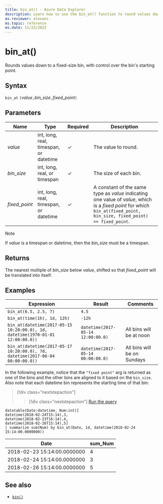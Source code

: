 ```yaml
---
title: bin_at() - Azure Data Explorer
description: Learn how to use the bin_at() function to round values down to a fixed-size bin. 
ms.reviewer: alexans
ms.topic: reference
ms.date: 11/23/2022
---
```

# bin_at()

Rounds values down to a fixed-size bin, with control over the bin's starting point.

## Syntax

`bin_at` `(`*value*`,`*bin_size*`,`*fixed_point*`)`

## Parameters

| Name | Type | Required | Description |
|--|--|--|--|
| *value* | int, long, real, timespan, or datetime | &check; | The value to round. |
| *bin_size* | int, long, real, or timespan | &check; | The size of each bin. |
| *fixed_point* | int, long, real, timespan, or datetime | &check; | A constant of the same type as *value* indicating one value of *value*, which is a *fixed point* for which `bin_at(fixed_point, bin_size, fixed_point) == fixed_point`.|

> [!NOTE]
> If *value* is a timespan or datetime, then the *bin_size* must be a timespan.

## Returns

The nearest multiple of *bin_size* below *value*, shifted so that *fixed_point*
will be translated into itself.

## Examples

|Expression                                                                    |Result                           |Comments                   |
|------------------------------------------------------------------------------|---------------------------------|---------------------------|
|`bin_at(6.5, 2.5, 7)`                                                         |`4.5`                            ||
|`bin_at(time(1h), 1d, 12h)`                                                   |`-12h`                           ||
|`bin_at(datetime(2017-05-15 10:20:00.0), 1d, datetime(1970-01-01 12:00:00.0))`|`datetime(2017-05-14 12:00:00.0)`|All bins will be at noon   |
|`bin_at(datetime(2017-05-17 10:20:00.0), 7d, datetime(2017-06-04 00:00:00.0))`|`datetime(2017-05-14 00:00:00.0)`|All bins will be on Sundays|

In the following example, notice that the `"fixed point"` arg is returned as one of the bins and the other bins are aligned to it based on the `bin_size`. Also note that each datetime bin represents the starting time of that bin:

> [!div class="nextstepaction"]
> > [!div class="nextstepaction"]
> <a href="https://dataexplorer.azure.com/clusters/help/databases/Samples?query=H4sIAAAAAAAAA0tJLAHCpJxUDZfEklSrFCBRkpmbqqPgV5prlZlXohnNywUT1DAyMLTQNTDSNTIJMTS1MjTR1DHWwSZtHGJoBpY2wSptBtNtGsvLVaNQXJqbm1iUWZUKYmkA7dVUSKpUSMrMi08sAbtKR8EwRUcBiysUwOZYGRjoGUCApiYAxLxe/tAAAAA=" target="_blank">Run the query</a>

```kusto
datatable(Date:datetime, Num:int)[
datetime(2018-02-24T15:14),3,
datetime(2018-02-23T16:14),4,
datetime(2018-02-26T15:14),5]
| summarize sum(Num) by bin_at(Date, 1d, datetime(2018-02-24 15:14:00.0000000)) 
```

|Date|sum_Num|
|---|---|
|2018-02-23 15:14:00.0000000|4|
|2018-02-24 15:14:00.0000000|3|
|2018-02-26 15:14:00.0000000|5|

## See also

* [`bin()`](./binfunction.md)
